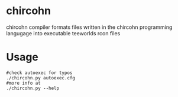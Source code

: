 # chircohn
chircohn compiler formats files written in the chircohn programming langugage into executable teeworlds rcon files

# Usage

```
#check autoexec for typos
./chircohn.py autoexec.cfg
#more info at
./chircohn.py --help
```
